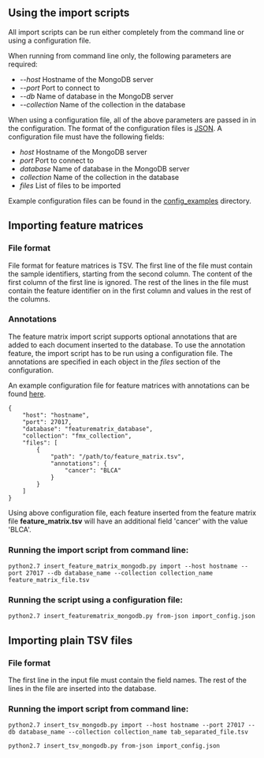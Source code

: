 ## Using the import scripts

All import scripts can be run either completely from the command line or using a configuration file.

When running from command line only, the following parameters are required:

* *--host* Hostname of the MongoDB server
* *--port* Port to connect to
* *--db* Name of database in the MongoDB server
* *--collection* Name of the collection in the database

When using a configuration file, all of the above parameters are passed in in the configuration. The format of the configuration files is [JSON](http://www.json.org/). A configuration file must have the following fields:

* *host* Hostname of the MongoDB server
* *port* Port to connect to
* *database* Name of database in the MongoDB server
* *collection* Name of the collection in the database
* *files* List of files to be imported

Example configuration files can be found in the [config_examples](https://github.com/cancerregulome/OAuthWebServices/tree/master/import_scripts/config_examples) directory.

## Importing feature matrices

### File format

File format for feature matrices is TSV. The first line of the file must contain the sample identifiers, starting from the second column. The content of the first column of the first line is ignored. The rest of the lines in the file must contain the feature identifier on in the first column and values in the rest of the columns.

### Annotations

The feature matrix import script supports optional annotations that are added to each document inserted to the database. To use the annotation feature, the import script has to be run using a configuration file. The annotations are specified in each object in the *files* section of the configuration.

An example configuration file for feature matrices with annotations can be found [here](https://github.com/cancerregulome/OAuthWebServices/blob/master/import_scripts/config_examples/feature_matrix_import_with_annotations.json).

```
{
    "host": "hostname",
    "port": 27017,
    "database": "featurematrix_database",
    "collection": "fmx_collection",
    "files": [
		{
		    "path": "/path/to/feature_matrix.tsv",
		    "annotations": {
				"cancer": "BLCA"
		    }
		}
    ]
}
```

Using above configuration file, each feature inserted from the feature matrix file **feature_matrix.tsv** will have an additional field 'cancer' with the value 'BLCA'.

### Running the import script from command line:

```
python2.7 insert_feature_matrix_mongodb.py import --host hostname --port 27017 --db database_name --collection collection_name feature_matrix_file.tsv
```

### Running the script using a configuration file:

```
python2.7 insert_featurematrix_mongodb.py from-json import_config.json
```

## Importing plain TSV files

### File format

The first line in the input file must contain the field names. The rest of the lines in the file are inserted into the database.

### Running the import script from command line:

```
python2.7 insert_tsv_mongodb.py import --host hostname --port 27017 --db database_name --collection collection_name tab_separated_file.tsv
```


```
python2.7 insert_tsv_mongodb.py from-json import_config.json
```
